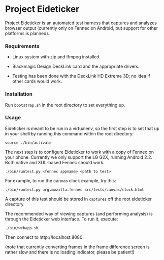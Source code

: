 Project Eideticker
==================

Project Eideticker is an automated test harness that captures and analyzes
browser output (currently only on Fennec on Android, but support for other
platforms is planned).

### Requirements

* Linux system with zip and ffmpeg installed.

* Blackmagic Design DeckLink card and the appropriate drivers.

 * Testing has been done with the DeckLink HD Extreme 3D; no idea if other
   cards would work.

### Installation

Run `bootstrap.sh` in the root directory to set everything up.

### Usage

Eideticker is meant to be run in a virtualenv, so the first step is to set
that up in your shell by running this command within the root directory:

    source ./bin/activate

The next step is to configure Eideticker to work with a copy of Fennec on
your phone. Currently we only support the LG G2X, running Android 2.2.
Both native and XUL-based Fennec should work.

    ./bin/runtest.py <fennec appname> <path to test>

For example, to run the canvas clock example, try this:

    ./bin/runtest.py org.mozilla.fennec src/tests/canvas/clock.html

A capture of this test should be stored in `captures` off the root eideticker
directory.

The recommended way of viewing captures (and performing analysis)
is through the Eideticker web interface. To run it, execute:

    ./bin/webapp.sh

Then connect to http://localhost:8080

(note that currently converting frames in the frame difference screen is rather
slow and there is no loading indicator, please be patient!)